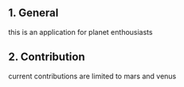 ## 1. General

this is an application for planet enthousiasts

## 2. Contribution

current contributions are limited to mars and venus
